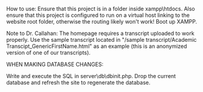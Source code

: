 How to use: Ensure that this project is in a folder inside xampp\htdocs. Also ensure that this project is configured to run on a virtual host linking to the website root folder, otherwise the routing likely won't work! Boot up XAMPP. 

Note to Dr. Callahan: The homepage requires a transcript uploaded to work properly. Use the sample transcript located in "/sample transcript/Academic Transcipt_GenericFirstName.html" as an example (this is an anonymized version of one of our transcripts).

WHEN MAKING DATABASE CHANGES:

Write and execute the SQL in server\db\dbinit.php.
Drop the current database and refresh the site to regenerate the database.
